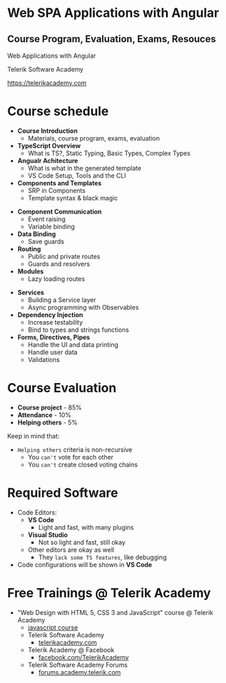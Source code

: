 <!-- section start -->
<!-- attr: { showInPresentation:true, hasScriptWrapper:true, class:"slide-title" } -->
# Web SPA Applications with Angular
## Course Program, Evaluation, Exams, Resouces

<aside class="signature">
    <p class="signature-course">Web Applications with Angular</p>
    <p class="signature-initiative">Telerik Software Academy</p>
    <a href="https://telerikacademy.com" class="signature-link" target="_blank">https://telerikacademy.com</a>
</aside>

<!-- section start -->
<!-- attr: { hasScriptWrapper:true, class:"slide-section", showInPresentation:true } -->
<!-- # Course Curriculum
## Covered topics and lectures -->

<!-- attr: { hasScriptWrapper:true, style:"font-size:0.9em" } -->
# Course schedule
- **Course Introduction**
    - Materials, course program, exams, evaluation
- **TypeScript Overview**
    - What is TS?, Static Typing, Basic Types, Complex Types
- **Angualr Achitecture**
    - What is what in the generated template
    - VS Code Setup, Tools and the CLI
- **Components and Templates**
    - SRP in Components
    - Template syntax & black magic

<!-- attr: { hasScriptWrapper:true, style:"font-size:0.9em", showInPresentation:true } -->
<!-- # Course schedule -->
- **Component Communication**
    - Event raising
    - Variable binding
- **Data Binding**
    - Save guards
- **Routing**
    - Public and private routes
    - Guards and resolvers
- **Modules**
    - Lazy loading routes

<!-- attr: { hasScriptWrapper:true, style:"font-size:0.9em", showInPresentation:true } -->
<!-- # Course schedule -->
- **Services**
    - Building a Service layer
    - Async programming with Observables
- **Dependency Injection**
    - Increase testability
    - Bind to types and strings functions
- **Forms, Directives, Pipes**
    - Handle the UI and data printing
    - Handle user data
    - Validations

<!-- section start -->
<!-- attr: { hasScriptWrapper:true, class:"slide-section", showInPresentation:true } -->
<!-- # Course Evaluation

<!-- attr: { hasScriptWrapper:true, style:"font-size: 50px" } -->
# Course Evaluation
- **Course project** - 85%
- **Attendance** - 10%
- **Helping others** - 5%

Keep in mind that:

- `Helping others` criteria is non-recursive
    - You `can't` vote for each other
    - You `can't` create closed voting chains

<!-- section start -->
<!-- attr: { hasScriptWrapper:true, class:"slide-section", showInPresentation:true } -->
<!-- # Resources
## Web resources, software, tools -->

<!-- attr: { hasScriptWrapper:true, style:"font-size: 43px" } -->
# Required Software
- Code Editors:
    - **VS Code**
        - Light and fast, with many plugins
    - **Visual Studio**
        - Not so light and fast, still okay
    - Other editors are okay as well
        - They `lack some TS features`, like debugging
- Code configurations will be shown in **VS Code**

<!-- section start -->
<!-- attr: { hasScriptWrapper:true, class:"slide-section", showInPresentation:true } -->
<!-- # Course Introduction
## Questions? -->

<!-- attr: { showInPresentation: true, hasScriptWrapper: true, style:'font-size: 0.9em' } -->
# Free Trainings @ Telerik Academy
- "Web Design with HTML 5, CSS 3 and JavaScript" course @ Telerik Academy
    - [javascript course](http://academy.telerik.com/student-courses/web-design-and-ui/javascript-fundamentals/about)
  - Telerik Software Academy
    - [telerikacademy.com](https://telerikacademy.com)
  - Telerik Academy @ Facebook
    - [facebook.com/TelerikAcademy](https://facebook.com/TelerikAcademy)
  - Telerik Software Academy Forums
    - [forums.academy.telerik.com](https://telerikacademy.com/Forum/Home)

<!-- <img class="slide-image" showInPresentation="true"  src="imgs/pic00.png" style="top:58.18%; left:90.52%; width:16.97%; z-index:-1" /> -->
<!-- <img class="slide-image" showInPresentation="true"  src="imgs/pic41.png" style="top:30%; left:68.14%; width:36.30%; z-index:-1" /> -->
